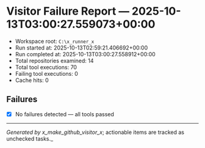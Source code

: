 # Visitor Failure Report — 2025-10-13T03:00:27.559073+00:00

- Workspace root: `C:\x_runner_x`
- Run started at: 2025-10-13T02:59:21.406692+00:00
- Run completed at: 2025-10-13T03:00:27.558912+00:00
- Total repositories examined: 14
- Total tool executions: 70
- Failing tool executions: 0
- Cache hits: 0

## Failures

- [x] No failures detected — all tools passed

---

_Generated by x_make_github_visitor_x_; actionable items are tracked as unchecked tasks._
